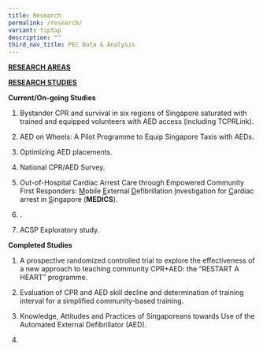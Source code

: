 ```yaml
---
title: Research
permalink: /research/
variant: tiptap
description: ""
third_nav_title: PEC Data & Analysis
---
```

<p><strong><u>RESEARCH AREAS</u></strong>
</p>
<p></p>
<p><strong><u>RESEARCH STUDIES</u></strong>
</p>
<p><strong>Current/On-going Studies</strong>
</p>
<ol data-tight="true" class="tight">
<li>
<p>Bystander CPR and survival in six regions of Singapore saturated with
trained and equipped volunteers with AED access (including TCPRLink).</p>
</li>
<li>
<p>AED on Wheels: A Pilot Programme to Equip Singapore Taxis with AEDs.</p>
</li>
<li>
<p>Optimizing AED placements.</p>
</li>
<li>
<p>National CPR/AED Survey.</p>
</li>
<li>
<p>Out-of-Hospital Cardiac Arrest Care through Empowered Community First
Responders: <u>M</u>obile <u>E</u>xternal <u>D</u>efibrillation <u>I</u>nvestigation
for <u>C</u>ardiac arrest in <u>S</u>ingapore (<strong>MEDICS</strong>).</p>
</li>
<li>
<p>.</p>
</li>
<li>
<p>ACSP Exploratory study.</p>
</li>
</ol>
<p><strong>Completed Studies</strong>
</p>
<ol data-tight="true" class="tight">
<li>
<p>A prospective randomized controlled trial to explore the effectiveness
of a new approach to teaching community CPR+AED: the “RESTART A HEART”
programme.</p>
</li>
<li>
<p>Evaluation of CPR and AED skill decline and determination of training
interval for a simplified community-based training.</p>
</li>
<li>
<p>Knowledge, Attitudes and Practices of Singaporeans towards Use of the
Automated External Defibrillator (AED).</p>
</li>
<li>
<p></p>
</li>
</ol>
<p></p>